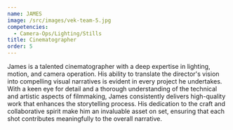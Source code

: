 ```yaml
---
name: JAMES
image: /src/images/vek-team-5.jpg
competencies:
  - Camera-Ops/Lighting/Stills
title: Cinematographer
order: 5
---
```


James is a talented cinematographer with a deep expertise in lighting, motion, and camera operation. His ability to translate the director's vision into compelling visual narratives is evident in every project he undertakes. With a keen eye for detail and a thorough understanding of the technical and artistic aspects of filmmaking, James consistently delivers high-quality work that enhances the storytelling process. His dedication to the craft and collaborative spirit make him an invaluable asset on set, ensuring that each shot contributes meaningfully to the overall narrative.
